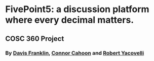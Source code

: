 # FivePoint5: a discussion platform where every decimal matters.
## COSC 360 Project
### By [Davis Franklin](https://github.com/Davis245), [Connor Cahoon](https://github.com/cmcahoon01) and [Robert Yacovelli](https://github.com/robertyac)


